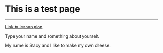 # This is a test page
___________
[Link to lesson plan](https://cyberpatriot.stacyclements.com/lesson.html)

Type your name and something about yourself.

My name is Stacy and I like to make my own cheese.

